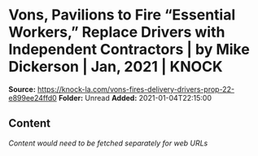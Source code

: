 # Vons, Pavilions to Fire “Essential Workers,” Replace Drivers with Independent Contractors | by Mike Dickerson | Jan, 2021 | KNOCK

**Source:** https://knock-la.com/vons-fires-delivery-drivers-prop-22-e899ee24ffd0
**Folder:** Unread
**Added:** 2021-01-04T22:15:00




## Content
*Content would need to be fetched separately for web URLs*
